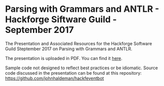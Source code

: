 # Parsing with Grammars and ANTLR - Hackforge Siftware Guild - September 2017
The Presentation and Associated Resources for the Hackforge Software Guild Steptember 2017 on Parsing with Grammars and ANTLR.

The presentation is uploaded in PDF. You can find it [here](https://github.com/johnhaldeman/hackfGrammarTalk/raw/master/Grammars.pdf).

Sample code not designed to reflect best practices or be idiomatic. Source code discussed in the presentation can be found at this repository: https://github.com/johnhaldeman/hackfeventbot
